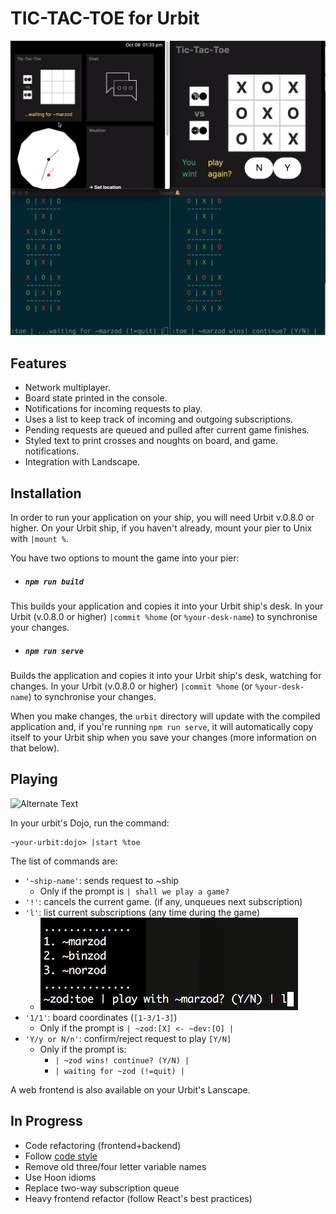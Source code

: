 # TIC-TAC-TOE for Urbit

[![Alternate Text](toe.png)](https://youtu.be/cKofR65sTHM "TIC-TAC-TOE for Urbit")


## Features

- Network multiplayer.
- Board state printed in the console.
- Notifications for incoming requests to play.
- Uses a list to keep track of incoming and outgoing subscriptions.
- Pending requests are queued and pulled after current game finishes.
- Styled text to print crosses and noughts on board, and game. notifications.
- Integration with Landscape.

## Installation

In order to run your application on your ship, you will need Urbit v.0.8.0 or higher. On your Urbit ship, if you haven't already, mount your pier to Unix with `|mount %`.

You have two options to mount the game into your pier:

- ##### `npm run build`

This builds your application and copies it into your Urbit ship's desk. In your Urbit (v.0.8.0 or higher) `|commit %home` (or `%your-desk-name`) to synchronise your changes.

- ##### `npm run serve`

Builds the application and copies it into your Urbit ship's desk, watching for changes. In your Urbit (v.0.8.0 or higher) `|commit %home` (or `%your-desk-name`) to synchronise your changes.

When you make changes, the `urbit` directory will update with the compiled application and, if you're running `npm run serve`, it will automatically copy itself to your Urbit ship when you save your changes (more information on that below).

## Playing

![Alternate Text](tie.gif)

In your urbit's Dojo, run the command:

    ~your-urbit:dojo> |start %toe

The list of commands are:

- `'~ship-name'`: sends request to ~ship
  - Only if the prompt is `| shall we play a game?`
- `'!'`: cancels the current game. (if any, unqueues next subscription)
- `'l'`: list current subscriptions (any time during the game)
  - ![list|20%](subs.png)
- `'1/1'`: board coordinates (`[1-3/1-3]`)
  - Only if the prompt is `| ~zod:[X] <- ~dev:[O] |`
- `'Y/y or N/n'`: confirm/reject request to play `[Y/N]`
  - Only if the prompt is:
    - `| ~zod wins! continue? (Y/N) |`
    - `| waiting for ~zod (!=quit) |`

A web frontend is also available on your Urbit's Lanscape.

## In Progress
- Code refactoring (frontend+backend)
- Follow [code style](https://urbit.org/docs/learn/arvo/style/)
- Remove old three/four letter variable names
- Use Hoon idioms
- Replace two-way subscription queue
- Heavy frontend refactor (follow React's best practices)
